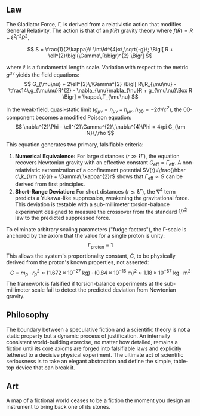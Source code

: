 ## Law
The Gladiator Force, Γ, is derived from a relativistic action that modifies General Relativity. The action is that of an $f(R)$ gravity theory where $f(R)=R+\ell^{2}\Gamma^{2}R^{2}$.

$$
S = \frac{1}{2\kappa}\! \int\!d^{4}x\,\sqrt{-g}\; \Bigl[ R + \ell^{2}\bigl(\Gamma\,R\bigr)^{2} \Bigr]
$$

where $\ell$ is a fundamental length scale. Variation with respect to the metric $g^{\mu\nu}$ yields the field equations:
$$
G_{\mu\nu} + 2\ell^{2}\,\Gamma^{2} \Bigl[ R\,R_{\mu\nu} -\tfrac14\,g_{\mu\nu}R^{2} - \nabla_{\mu}\nabla_{\nu}R + g_{\mu\nu}\Box R \Bigr] = \kappa\,T_{\mu\nu}
$$

In the weak-field, quasi-static limit ($g_{\mu\nu}=\eta_{\mu\nu}+h_{\mu\nu}$, $h_{00}= -2\Phi/c^{2}$), the 00-component becomes a modified Poisson equation:
$$
\nabla^{2}\Phi - \ell^{2}\Gamma^{2}\,\nabla^{4}\Phi = 4\pi G_{\rm N}\,\rho
$$

This equation generates two primary, falsifiable criteria:
1.  **Numerical Equivalence:** For large distances ($r \gg \ell\Gamma$), the equation recovers Newtonian gravity with an effective constant $G_{\text{eff}}=\Gamma_{\text{eff}}$. A non-relativistic extremization of a confinement potential $V(r)=\frac{\hbar c\,k_{\rm c}}{r} + \Gamma\,\kappa^{2}r$ shows that $\Gamma_{\text{eff}} \approx G$ can be derived from first principles.
2.  **Short-Range Deviation:** For short distances ($r \lesssim \ell\Gamma$), the $\nabla^{4}$ term predicts a Yukawa-like suppression, weakening the gravitational force. This deviation is testable with a sub-millimeter torsion-balance experiment designed to measure the crossover from the standard $1/r^2$ law to the predicted suppressed force.

To eliminate arbitrary scaling parameters ("fudge factors"), the Γ-scale is anchored by the axiom that the value for a single proton is unity:
$$
\Gamma_{\text{proton}} \equiv 1
$$
This allows the system's proportionality constant, $C$, to be physically derived from the proton's known properties, not asserted:
$$
C = m_p \cdot r_p^2 \approx (1.672 \times 10^{-27} \text{ kg}) \cdot (0.84 \times 10^{-15} \text{ m})^2 \approx 1.18 \times 10^{-57} \text{ kg} \cdot \text{m}^2
$$
The framework is falsified if torsion-balance experiments at the sub-millimeter scale fail to detect the predicted deviation from Newtonian gravity.

## Philosophy
The boundary between a speculative fiction and a scientific theory is not a static property but a dynamic process of justification. An internally consistent world-building exercise, no matter how detailed, remains a fiction until its core axioms are forged into falsifiable laws and explicitly tethered to a decisive physical experiment. The ultimate act of scientific seriousness is to take an elegant abstraction and define the simple, table-top device that can break it.

## Art
A map of a fictional world ceases to be a fiction the moment you design an instrument to bring back one of its stones.
